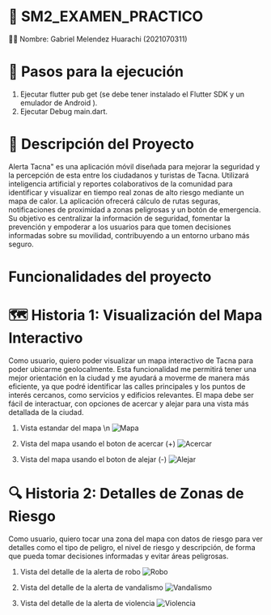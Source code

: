 # 📱 SM2_EXAMEN_PRACTICO
🧑‍🎓 Nombre: Gabriel Melendez Huarachi (2021070311)
# 🚀 Pasos para la ejecución
1. Ejecutar flutter pub get (se debe tener instalado el Flutter SDK y un emulador de Android ). 
2. Ejecutar Debug main.dart.
# 📝 Descripción del Proyecto

Alerta Tacna" es una aplicación móvil diseñada para mejorar la seguridad y la percepción de esta entre los ciudadanos y turistas de Tacna. Utilizará inteligencia artificial y reportes colaborativos de la comunidad para identificar y visualizar en tiempo real zonas de alto riesgo mediante un mapa de calor. La aplicación ofrecerá cálculo de rutas seguras, notificaciones de proximidad a zonas peligrosas y un botón de emergencia. Su objetivo es centralizar la información de seguridad, fomentar la prevención y empoderar a los usuarios para que tomen decisiones informadas sobre su movilidad, contribuyendo a un entorno urbano más seguro.

# Funcionalidades del proyecto

# 🗺️ Historia 1: Visualización del Mapa Interactivo
Como usuario, quiero poder visualizar un mapa interactivo de Tacna para poder ubicarme geolocalmente. Esta funcionalidad me permitirá tener una mejor orientación en la ciudad y me ayudará a moverme de manera más eficiente, ya que podré identificar las calles principales y los puntos de interés cercanos, como servicios y edificios relevantes. El mapa debe ser fácil de interactuar, con opciones de acercar y alejar para una vista más detallada de la ciudad.

1. Vista estandar del mapa \n
![Mapa](capturas/mapaH1.PNG)

2. Vista del mapa usando el boton de acercar (+)
![Acercar](capturas/acercarh1.png)

3. Vista del mapa usando el boton de alejar (-)
![Alejar](capturas/alejarH1.png)


# 🔍 Historia 2: Detalles de Zonas de Riesgo
Como usuario, quiero tocar una zona del mapa con datos de riesgo para ver detalles como el tipo de peligro, el nivel de riesgo y descripción, de forma que pueda tomar decisiones informadas y evitar áreas peligrosas.

1. Vista del detalle de la alerta de robo
![Robo](capturas/DetalleRoboH2.png)

2. Vista del detalle de la alerta de vandalismo
![Vandalismo](capturas/DetalleVandalismoH2.png)

3. Vista del detalle de la alerta de violencia
![Violencia](capturas/DetalleViolenciaH2.png)